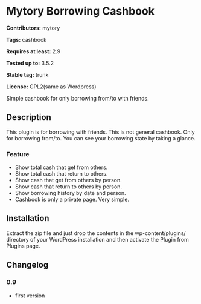 # Mytory Borrowing Cashbook #
**Contributors:** mytory   
**Tags:** cashbook  
**Requires at least:** 2.9  
**Tested up to:** 3.5.2  
**Stable tag:** trunk  
**License:** GPL2(same as Wordpress)  

Simple cashbook for only borrowing from/to with friends.

## Description ##

This plugin is for borrowing with friends. This is not general cashbook. Only for borrowing from/to. You can see your borrowing state by taking a glance.

### Feature

* Show total cash that get from others.
* Show total cash that return to others.
* Show cash that get from others by person.
* Show cash that return to others by person.
* Show borrowing history by date and person.
* Cashbook is only a private page. Very simple.

## Installation ##

Extract the zip file and just drop the contents in the wp-content/plugins/ directory of your WordPress installation and then activate the Plugin from Plugins page.

## Changelog ##

### 0.9

* first version